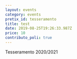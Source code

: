 ```yaml
---
layout: events
category: events
pretix_id: tesseramento
title: test
date: 2019-08-25T19:26:33.987Z	
price: 10
contributo_poli: true
---
```

Tesseramento 2020/2021

